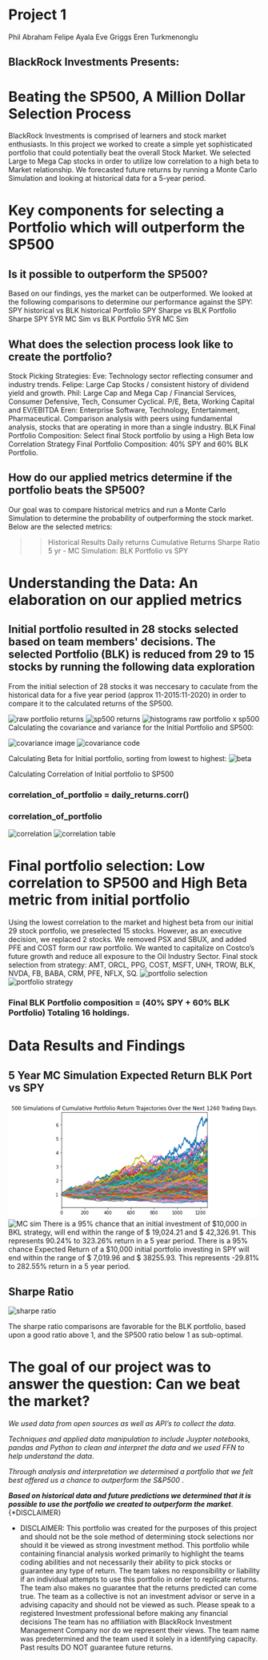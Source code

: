 # Project 1
Phil Abraham
Felipe Ayala
Eve Griggs
Eren Turkmenonglu

## BlackRock Investments Presents:
# Beating the SP500, A Million Dollar Selection Process

BlackRock Investments is comprised of learners and stock market enthusiasts. In this project we worked to create a simple yet sophisticated portfolio that could potentially beat the overall Stock Market. 
We selected Large to Mega Cap stocks in order to utilize low correlation to a high beta to Market relationship.  We forecasted future returns by running a  Monte Carlo Simulation and looking at historical data for a 5-year period.

# Key components for selecting a Portfolio which will outperform the SP500

## Is it possible to outperform the SP500?
Based on our findings, yes the market can be outperformed. We looked at the following comparisons to determine our performance against the SPY:
SPY historical vs BLK historical Portfolio
SPY Sharpe vs BLK Portfolio Sharpe
SPY 5YR MC Sim vs BLK Portfolio  5YR MC Sim

## What does the selection process look like to create the portfolio?
Stock Picking Strategies:
Eve: Technology sector reflecting consumer and industry trends. 
Felipe: Large Cap Stocks / consistent history of dividend yield and growth.
Phil: Large Cap and Mega Cap / Financial Services, Consumer Defensive, Tech, Consumer Cyclical. P/E, Beta, Working Capital and EV/EBITDA
Eren: Enterprise Software, Technology, Entertainment, Pharmaceutical. Comparison analysis with peers using fundamental analysis, stocks that are operating in more than a single industry.
BLK Final Portfolio Composition:
Select final Stock portfolio by using a High Beta low Correlation Strategy
Final Portfolio Composition: 40% SPY and 60% BLK Portfolio. 

## How do our applied metrics determine if the portfolio beats the SP500?
Our goal was to compare historical metrics and run a Monte Carlo Simulation to determine the probability of outperforming the stock market. Below are the selected metrics:
>> Historical Results
>> Daily returns
>> Cumulative Returns
>> Sharpe Ratio
>> 5 yr - MC Simulation: 
>> BLK Portfolio vs SPY

# Understanding the Data: An elaboration on our applied metrics

## Initial portfolio resulted in 28 stocks selected based on team members' decisions. The selected Portfolio (BLK) is reduced from 29 to 15 stocks by running the following data exploration

From the initial selection of 28 stocks it was neccesary to caculate from the historical data for a five year period (approx 11-2015:11-2020) in order to  compare it to the calculated returns of the SP500. 

![raw portfolio returns](Daily_Returns_of_each_individual_Stock.png)
![sp500 returns](Daily_Returns_of_SP500.png)
![histograms raw portfolio x sp500](histogramshistorical.png)
Calculating the covariance and variance for the Initial Portfolio and SP500: 

![covariance image](covariance.png)
![covariance code](covarianceCode.png)

Calculating Beta for Initial portfolio, sorting from lowest to highest:
![beta](beta.png)

Calculating Correlation of Initial portfolio to SP500

### correlation_of_portfolio = daily_returns.corr()

### correlation_of_portfolio

![correlation](fnnBetaRaw.png)
![correlation table](correlationtable.png)


# Final portfolio selection: Low correlation to SP500 and High Beta metric from initial portfolio
Using the lowest correlation to the market and highest beta from our initial 29 stock portfolio, we preselected 15 stocks. However, as an executive decision, we replaced 2 stocks. We removed PSX and SBUX, and added PFE and COST form our raw portfolio. We wanted to capitalize on Costco’s future growth and reduce all exposure to the Oil Industry Sector. Final stock selection from strategy: 
AMT, ORCL, PPG, COST, MSFT, UNH, TROW, BLK, NVDA, FB, BABA, CRM, PFE, NFLX, SQ. 
![portfolio selection](portfolioselection.png)
![portfolio strategy](portfoliostrategy.png)
### Final BLK Portfolio composition = (40% SPY + 60% BLK Portfolio) Totaling 16 holdings. 

# Data Results and Findings

## 5 Year MC Simulation Expected Return BLK Port vs SPY
![MC sim SP500](./CSVs/MonteCarlo_5yrs_SPY_simulation.png)
![MC sim ](MCsimulationBLK.png)
There is a 95% chance that an initial investment of $10,000 in BKL strategy, will end within the range of $ 19,024.21  and $ 42,326.91. This represents 90.24% to 323.26% return in a 5 year period. 
There is a 95% chance Expected Return of a $10,000 initial portfolio investing in SPY will end within the range of $ 7,019.96  and $ 38255.93. This represents -29.81% to 282.55% return in a 5 year period. 

## Sharpe Ratio
![sharpe ratio](sharperatioBLK_SP500.png)

The sharpe ratio comparisons are favorable for the BLK portfolio, based upon a good ratio above 1, and the SP500 ratio below 1 as sub-optimal.

# The goal of our project was to answer the question: Can we beat the market?
*We used data from open sources as well as API’s to collect the data*. 

*Techniques and applied data manipulation to include Juypter notebooks, pandas and Python to clean and interpret the data and we used FFN to help understand the data*.

*Through analysis and interpretation we determined a portfolio that we felt best offered us a chance to outperform the S&P500* .

 ***Based on historical data and future predictions we determined that it is possible to use the portfolio we created to outperform the market***.{*DISCLAIMER}



* DISCLAIMER: This portfolio was created for the purposes of this project and should not be the sole method of determining stock selections nor should it be viewed as  strong investment method. This portfolio while containing financial analysis worked primarily to highlight the teams coding abilities and not necessarily their ability to pick stocks or guarantee any type of return. The team takes no responsibility or liability if an individual attempts to use this portfolio in order to replicate returns. The team also makes no guarantee that the returns predicted can come true. The team as a collective is not an investment advisor or serve in a advising capacity and should not be viewed as such.
Please speak to a registered Investment professional before making any financial decisions
The team has no affiliation with BlackRock Investment Management Company nor do we represent their views. The team name was predetermined and the team used it solely in a identifying capacity.
Past results DO NOT guarantee future returns.

